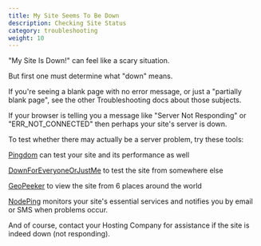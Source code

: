 ```yaml
---
title: My Site Seems To Be Down
description: Checking Site Status
category: troubleshooting
weight: 10
---
```


"My Site Is Down!" can feel like a scary situation.

But first one must determine what "down" means.

If you're seeing a blank page with no error message, or just a "partially blank page", see the other Troubleshooting docs about those subjects.

If your browser is telling you a message like "Server Not Responding" or "ERR_NOT_CONNECTED" then perhaps your site's server is down.

To test whether there may actually be a server problem, try these tools:


[Pingdom](https://tools.pingdom.com) can test your site and its performance as well

[DownForEveryoneOrJustMe](https://downforeveryoneorjustme.com) to test the site from somewhere else

[GeoPeeker](https://www.geopeeker.com) to view the site from 6 places around the world

[NodePing](https://nodeping.com/?rid=2011092618071CZGM) monitors your site's essential services and notifies you by email or SMS when problems occur.

And of course, contact your Hosting Company for assistance if the site is indeed down (not responding).
